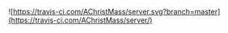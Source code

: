 ![https://travis-ci.com/AChristMass/server.svg?branch=master](https://travis-ci.com/AChristMass/server/)
